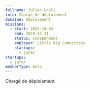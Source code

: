 ```yaml
---
fullname: Julien Louli
role: Chargé de déploiement
domaine: Déploiement
missions:
  - start: 2023-10-04
    end: 2024-12-31
    status: independent
    employer: Little Big Connection
    startups:
      - jafer
startups:
  - jafer
memberType: beta
---
```

Chargé de déploiement